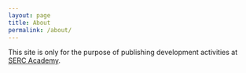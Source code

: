 ```yaml
---
layout: page
title: About
permalink: /about/
---
```


This site is only for the purpose of publishing development activities at [SERC Academy](https://sercacademy.com.au).
